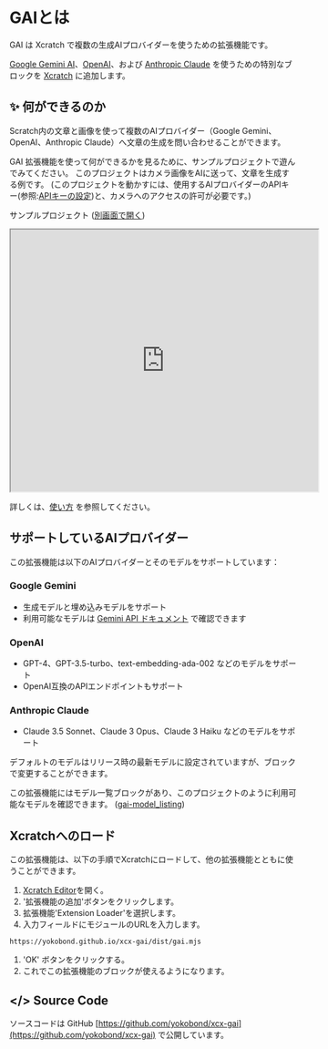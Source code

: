 # GAIとは

GAI は Xcratch で複数の生成AIプロバイダーを使うための拡張機能です。

[Google Gemini AI](https://deepmind.google/technologies/gemini/#introduction)、[OpenAI](https://openai.com/)、および [Anthropic Claude](https://www.anthropic.com/claude) を使うための特別なブロックを [Xcratch](https://xcratch.github.io/) に追加します。


## ✨ 何ができるのか

Scratch内の文章と画像を使って複数のAIプロバイダー（Google Gemini、OpenAI、Anthropic Claude）へ文章の生成を問い合わせることができます。

GAI 拡張機能を使って何ができるかを見るために、サンプルプロジェクトで遊んでみてください。
このプロジェクトはカメラ画像をAIに送って、文章を生成する例です。
(このプロジェクトを動かすには、使用するAIプロバイダーのAPIキー(参照:[APIキーの設定](how-to-use?id=apiキーの設定))と、カメラへのアクセスの許可が必要です。)

サンプルプロジェクト
([別画面で開く](https://xcratch.github.io/editor#https://yokobond.github.io/xcx-gai/projects/example-ja.sb3))

<iframe src="https://xcratch.github.io/editor/player#https://yokobond.github.io/xcx-gai/projects/example-ja.sb3" width="540px" height="460px" allow="camera"></iframe>

詳しくは、[使い方](how-to-use) を参照してください。


## サポートしているAIプロバイダー
この拡張機能は以下のAIプロバイダーとそのモデルをサポートしています：

### Google Gemini
- 生成モデルと埋め込みモデルをサポート
- 利用可能なモデルは [Gemini API ドキュメント](https://ai.google.dev/gemini-api/docs/models) で確認できます

### OpenAI
- GPT-4、GPT-3.5-turbo、text-embedding-ada-002 などのモデルをサポート
- OpenAI互換のAPIエンドポイントもサポート

### Anthropic Claude
- Claude 3.5 Sonnet、Claude 3 Opus、Claude 3 Haiku などのモデルをサポート

デフォルトのモデルはリリース時の最新モデルに設定されていますが、ブロックで変更することができます。

この拡張機能にはモデル一覧ブロックがあり、このプロジェクトのように利用可能なモデルを確認できます。
([gai-model_listing](https://xcratch.github.io/editor#https://yokobond.github.io/xcx-gai/projects/gai-model_listing.sb3))


## Xcratchへのロード

この拡張機能は、以下の手順でXcratchにロードして、他の拡張機能とともに使うことができます。

1. [Xcratch Editor](https://xcratch.github.io/editor)を開く。
2. '拡張機能の追加'ボタンをクリックします。
3. 拡張機能'Extension Loader'を選択します。
4. 入力フィールドにモジュールのURLを入力します。
```
https://yokobond.github.io/xcx-gai/dist/gai.mjs
```
1. 'OK' ボタンをクリックする。
2. これでこの拡張機能のブロックが使えるようになります。


## </> Source Code

ソースコードは GitHub [https://github.com/yokobond/xcx-gai](https://github.com/yokobond/xcx-gai) で公開しています。
